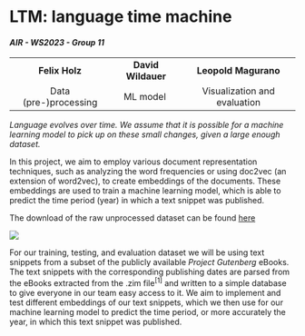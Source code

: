 # **LTM**: language time machine

#### _AIR - WS2023 - Group 11_

|                       |                    |                              |
| :-------------------: | :----------------: | :--------------------------: |
|     **Felix Holz**    | **David Wildauer** |     **Leopold Magurano**     |
| Data (pre-)processing |      ML model      | Visualization and evaluation |

_Language evolves over time. We assume that it is possible for a machine learning model to pick up on these small changes, given a large enough dataset._

In this project, we aim to employ various document representation techniques, such as analyzing the word frequencies or using doc2vec (an extension of word2vec), to create embeddings of the documents. These embeddings are used to train a machine learning model, which is able to predict the time period (year) in which a text snippet was published. 

The download of the raw unprocessed dataset can be found [here](https://download.kiwix.org/zim/gutenberg_en_all.zim)


![](https://lh7-us.googleusercontent.com/CdBs5-xt8GBJnFtSnhr7Ie469-LSH-NIils5X2PfqirbRef_Tz7esIMNHwBUXI9v6m37iwtYJlNJKaCjUEUH3WRfQO2bUl0ccupRXdqlXqZ8wVn3hgvmfuTXQWORNm_3B4eYNAeI36qV9bneTP1I8UU)

For our training, testing, and evaluation dataset we will be using text snippets from a subset of the publicly available _Project Gutenberg_ eBooks. The text snippets with the corresponding publishing dates are parsed from the eBooks extracted from the .zim file<sup>\[1]</sup> and written to a simple database to give everyone in our team easy access to it. We aim to implement and test different embeddings of our text snippets, which we then use for our machine learning model to predict the time period, or more accurately the year, in which this text snippet was published.

